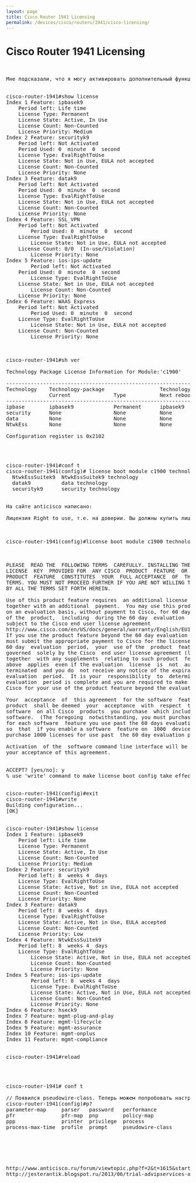 ```yaml
---
layout: page
title: Cisco Router 1941 Licensing
permalink: /devices/cisco/routers/1941/cisco-licensing/
---
```


# Cisco Router 1941 Licensing

<pre>


Мне подсказали, что я могу активировать дополнительный функционал на определенное время.


cisco-router-1941#show license
Index 1 Feature: ipbasek9
	Period left: Life time
	License Type: Permanent
	License State: Active, In Use
	License Count: Non-Counted
	License Priority: Medium
Index 2 Feature: securityk9
	Period left: Not Activated
	Period Used: 0  minute  0  second  
	License Type: EvalRightToUse
	License State: Not in Use, EULA not accepted
	License Count: Non-Counted
	License Priority: None
Index 3 Feature: datak9
	Period left: Not Activated
	Period Used: 0  minute  0  second  
	License Type: EvalRightToUse
	License State: Not in Use, EULA not accepted
	License Count: Non-Counted
	License Priority: None
Index 4 Feature: SSL_VPN
	Period left: Not Activated
        Period Used: 0  minute  0  second  
	License Type: EvalRightToUse
        License State: Not in Use, EULA not accepted
	License Count: 0/0  (In-use/Violation)
        License Priority: None
Index 5 Feature: ios-ips-update
        Period left: Not Activated
	Period Used: 0  minute  0  second  
        License Type: EvalRightToUse
	License State: Not in Use, EULA not accepted
        License Count: Non-Counted
	License Priority: None
Index 6 Feature: WAAS_Express
	Period left: Not Activated
        Period Used: 0  minute  0  second  
	License Type: EvalRightToUse
        License State: Not in Use, EULA not accepted
	License Count: Non-Counted
        License Priority: None



cisco-router-1941#sh ver

Technology Package License Information for Module:'c1900'

------------------------------------------------------------------------
Technology    Technology-package                  Technology-package
              Current              Type           Next reboot  
------------------------------------------------------------------------
ipbase        ipbasek9             Permanent      ipbasek9
security      None                 None           None
data          None                 None           None
NtwkEss       None                 None           None

Configuration register is 0x2102




cisco-router-1941#conf t
cisco-router-1941(config)# license boot module c1900 technology-package ?
  NtwkEssSuitek9  NtwkEssSuitek9 technology
  datak9          data technology
  securityk9      security technology


На сайте anticisco написано:

Лицензия Right to use, т.е. на доверии. Вы должны купить лицензию, но активировать вы её не сможете. После 60 дней и после перезагрузки всё будет работать независимо от того, купили вы лицензию или нет.



cisco-router-1941(config)#license boot module c1900 technology-package datak9



PLEASE  READ THE  FOLLOWING TERMS  CAREFULLY. INSTALLING THE LICENSE OR
LICENSE  KEY  PROVIDED FOR  ANY CISCO  PRODUCT  FEATURE  OR  USING SUCH
PRODUCT  FEATURE  CONSTITUTES  YOUR  FULL ACCEPTANCE  OF  THE FOLLOWING
TERMS. YOU MUST NOT PROCEED FURTHER IF YOU ARE NOT WILLING TO  BE BOUND
BY ALL THE TERMS SET FORTH HEREIN.

Use of this product feature requires  an additional license from Cisco,
together with an additional  payment.  You may use this product feature
on an evaluation basis, without payment to Cisco, for 60 days. Your use
of the  product,  including  during the 60 day  evaluation  period,  is
subject to the Cisco end user license agreement
http://www.cisco.com/en/US/docs/general/warranty/English/EU1KEN_.html
If you use the product feature beyond the 60 day evaluation period, you
must submit the appropriate payment to Cisco for the license. After the
60 day  evaluation  period,  your  use of the  product  feature will be
governed  solely by the Cisco  end user license agreement (link above),
together  with any supplements  relating to such product  feature.  The
above  applies  even if the evaluation  license  is  not  automatically
terminated  and you do  not receive any notice of the expiration of the
evaluation  period.  It is your  responsibility  to  determine when the
evaluation  period is complete and you are required to make  payment to
Cisco for your use of the product feature beyond the evaluation period.

Your  acceptance  of  this agreement  for the software  features on one
product  shall be deemed  your  acceptance  with  respect  to all  such
software  on all Cisco  products  you purchase  which includes the same
software.  (The foregoing  notwithstanding, you must purchase a license
for each software  feature you use past the 60 days evaluation  period,
so  that  if you enable a software  feature on  1000  devices, you must
purchase 1000 licenses for use past  the 60 day evaluation period.)

Activation  of the  software command line interface will be evidence of
your acceptance of this agreement.


ACCEPT? [yes/no]: y
% use 'write' command to make license boot config take effect on next boot


cisco-router-1941(config)#exit
cisco-router-1941#write
Building configuration...
[OK]


cisco-router-1941#show license
Index 1 Feature: ipbasek9
	Period left: Life time
	License Type: Permanent
	License State: Active, In Use
	License Count: Non-Counted
	License Priority: Medium
Index 2 Feature: securityk9
	Period left: 8  weeks 4  days
	License Type: EvalRightToUse
	License State: Active, Not in Use, EULA not accepted
	License Count: Non-Counted
	License Priority: None
Index 3 Feature: datak9
	Period left: 8  weeks 4  days
	License Type: EvalRightToUse
	License State: Active, Not in Use, EULA accepted
	License Count: Non-Counted
	License Priority: Low
Index 4 Feature: NtwkEssSuitek9
	Period left: 8  weeks 4  days
	License Type: EvalRightToUse
        License State: Active, Not in Use, EULA not accepted
        License Count: Non-Counted
        License Priority: None
Index 5 Feature: ios-ips-update
        Period left: 8  weeks 4  days
        License Type: EvalRightToUse
        License State: Active, Not in Use, EULA not accepted
        License Count: Non-Counted
        License Priority: None
Index 6 Feature: hseck9
Index 7 Feature: mgmt-plug-and-play
Index 8 Feature: mgmt-lifecycle
Index 9 Feature: mgmt-assurance
Index 10 Feature: mgmt-onplus
Index 11 Feature: mgmt-compliance


cisco-router-1941#reload




cisco-router-1941# conf t

// Появился pseudowire-class. Теперь можем попробовать настроить l2tp
cisco-router-1941(config)#p?
parameter-map     parser   password   performance
pfr               pfr-map  pnp        policy-map
ppp               printer  privilege  process
process-max-time  profile  prompt     pseudowire-class



<!--

 license boot module c3900 technology-package uck9


erase startup, перегрузил


Попробовать

c2900-universalk9-mz.SPA.151-3.T.bin - да
c2900-universalk9-mz.SPA.152-2.T.bin - нет




 у меня получилось только на -

universalk9-mz.151-3.T1.bin - да
universalk9-mz.151-3.T3.bin - нет
universalk9-mz.151-3.T1.bin - нет

-->


http://www.anticisco.ru/forum/viewtopic.php?f=2&t=1615&start=20
http://jesterantik.blogspot.ru/2013/06/trial-advipservices-advsecurity-cisco.html

</pre>
